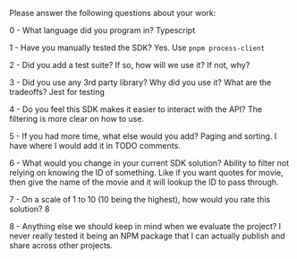 Please answer the following questions about your work:

0 - What language did you program in?
Typescript

1 - Have you manually tested the SDK?
Yes. Use ```pnpm process-client```

2 - Did you add a test suite? If so, how will we use it? If not, why?

3 - Did you use any 3rd party library? Why did you use it? What are the tradeoffs?
Jest for testing

4 - Do you feel this SDK makes it easier to interact with the API?
The filtering is more clear on how to use.

5 - If you had more time, what else would you add?
Paging and sorting.  I have where I would add it in TODO comments.

6 - What would you change in your current SDK solution?
Ability to filter not relying on knowing the ID of something.  Like if you want quotes for movie, then give the name of the movie and it will lookup the ID to pass through.

7 - On a scale of 1 to 10 (10 being the highest), how would you rate this solution?
8

8 - Anything else we should keep in mind when we evaluate the project?
I never really tested it being an NPM package that I can actually publish and share across other projects.
